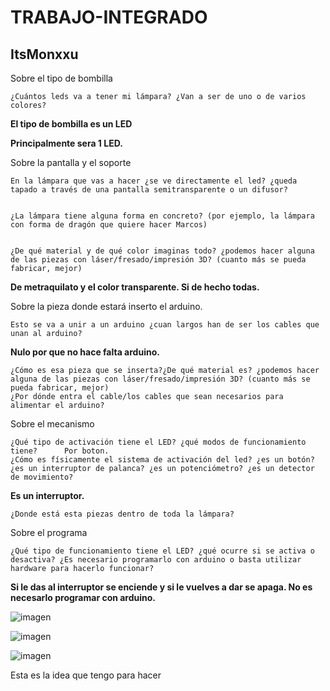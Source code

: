 # TRABAJO-INTEGRADO
## ItsMonxxu


Sobre el tipo de bombilla

    ¿Cuántos leds va a tener mi lámpara? ¿Van a ser de uno o de varios colores?
    
   **El tipo de bombilla es un LED**
    
   **Principalmente sera 1 LED.**
    

Sobre la pantalla y el soporte

    En la lámpara que vas a hacer ¿se ve directamente el led? ¿queda tapado a través de una pantalla semitransparente o un difusor?
    
    
    ¿La lámpara tiene alguna forma en concreto? (por ejemplo, la lámpara con forma de dragón que quiere hacer Marcos)
    
    
    ¿De qué material y de qué color imaginas todo? ¿podemos hacer alguna de las piezas con láser/fresado/impresión 3D? (cuanto más se pueda fabricar, mejor)
    
   **De metraquilato y el color transparente. Si de hecho todas.**
   

Sobre la pieza donde estará inserto el arduino.

    Esto se va a unir a un arduino ¿cuan largos han de ser los cables que unan al arduino?   
    
   **Nulo por que no hace falta arduino.**
    
    ¿Cómo es esa pieza que se inserta?¿De qué material es? ¿podemos hacer alguna de las piezas con láser/fresado/impresión 3D? (cuanto más se pueda fabricar, mejor)
    ¿Por dónde entra el cable/los cables que sean necesarios para alimentar el arduino?

Sobre el mecanismo

    ¿Qué tipo de activación tiene el LED? ¿qué modos de funcionamiento tiene?      Por boton.
    ¿Cómo es físicamente el sistema de activación del led? ¿es un botón? ¿es un interruptor de palanca? ¿es un potenciómetro? ¿es un detector de movimiento?          
  
  **Es un  interruptor.**
    
    ¿Donde está esta piezas dentro de toda la lámpara?

Sobre el programa

    ¿Qué tipo de funcionamiento tiene el LED? ¿qué ocurre si se activa o desactiva? ¿Es necesario programarlo con arduino o basta utilizar hardware para hacerlo funcionar?
   
   **Si le das al interruptor se enciende y si le vuelves a dar se apaga. No es necesarlo programar con arduino.**
   
   ![imagen](https://user-images.githubusercontent.com/78345639/116237758-ebd16600-a760-11eb-9c64-ff439ffb714e.png)

   ![imagen](https://user-images.githubusercontent.com/78345639/116237890-099ecb00-a761-11eb-96f2-8df59f18a7d2.png)
   
   ![imagen](https://user-images.githubusercontent.com/78345639/116238238-68644480-a761-11eb-9eaa-dddc651f2877.png)
   
   Esta es la idea que tengo para hacer

 

